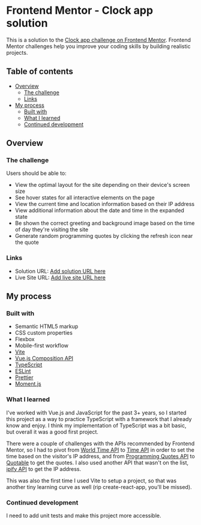 # Frontend Mentor - Clock app solution

This is a solution to the [Clock app challenge on Frontend Mentor](https://www.frontendmentor.io/challenges/clock-app-LMFaxFwrM). Frontend Mentor challenges help you improve your coding skills by building realistic projects. 

## Table of contents

- [Overview](#overview)
  - [The challenge](#the-challenge)
  - [Links](#links)
- [My process](#my-process)
  - [Built with](#built-with)
  - [What I learned](#what-i-learned)
  - [Continued development](#continued-development)

## Overview

### The challenge

Users should be able to:

- View the optimal layout for the site depending on their device's screen size
- See hover states for all interactive elements on the page
- View the current time and location information based on their IP address
- View additional information about the date and time in the expanded state
- Be shown the correct greeting and background image based on the time of day they're visiting the site
- Generate random programming quotes by clicking the refresh icon near the quote

### Links

- Solution URL: [Add solution URL here](https://your-solution-url.com)
- Live Site URL: [Add live site URL here](https://your-live-site-url.com)

## My process

### Built with

- Semantic HTML5 markup
- CSS custom properties
- Flexbox
- Mobile-first workflow
- [Vite](https://vite.dev/guide/) 
- [Vue.js Composition API](https://vuejs.org/guide/introduction.html) 
- [TypeScript](https://www.typescriptlang.org/docs/) 
- [ESLint](https://eslint.org/docs/latest/) 
- [Prettier](https://prettier.io/docs/) 
- [Moment.js](https://momentjs.com/docs/) 

### What I learned

I've worked with Vue.js and JavaScript for the past 3+ years, so I started this project as a way to practice TypeScript with a framework that I already know and enjoy. I think my implementation of TypeScript was a bit basic, but overall it was a good first project. 

There were a couple of challenges with the APIs recommended by Frontend Mentor, so I had to pivot from [World Time API](http://worldtimeapi.org/) to [Time API](https://timeapi.io/) in order to set the time based on the visitor's IP address, and from [Programming Quotes API](https://programming-quotes-api.herokuapp.com/) to [Quotable](https://github.com/lukePeavey/quotable) to get the quotes. I also used another API that wasn't on the list, [ipify API](https://api.ipify.org?format=json) to get the IP address.

This was also the first time I used Vite to setup a project, so that was another tiny learning curve as well (rip create-react-app, you'll be missed).

### Continued development

I need to add unit tests and make this project more accessible. 